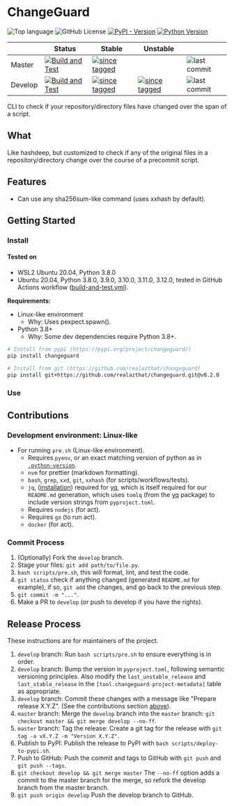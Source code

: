 <!--

WARNING: This file is auto-generated by snipinator. Do not edit directly.
SOURCE: `README.md.jinja2`.

-->
<!--


-->

# ChangeGuard

![Top language][9] ![GitHub License][3] [![PyPI - Version][4]][5]
[![Python Version][8]][5]

|         | Status                     | Stable                    | Unstable                  |                    |
| ------- | -------------------------- | ------------------------- | ------------------------- | ------------------ |
| Master  | [![Build and Test][1]][2]  | [![since tagged][6]][10]  |                           | ![last commit][7]  |
| Develop | [![Build and Test][11]][2] | [![since tagged][12]][13] | [![since tagged][15]][16] | ![last commit][14] |

CLI to check if your repository/directory files have changed over the span of a
script.

## What

Like hashdeep, but customized to check if any of the original files in a
repository/directory change over the course of a precommit script.

## Features

- Can use any sha256sum-like command (uses xxhash by default).

## Getting Started

### Install

#### Tested on

- WSL2 Ubuntu 20.04, Python 3.8.0
- Ubuntu 20.04, Python 3.8.0, 3.9.0, 3.10.0, 3.11.0, 3.12.0, tested in GitHub
  Actions workflow
  ([build-and-test.yml](./.github/workflows/build-and-test.yml)).

**Requirements:**

- Linux-like environment
  - Why: Uses pexpect.spawn().
- Python 3.8+
  - Why: Some dev dependencies require Python 3.8+.

```bash
# Install from pypi (https://pypi.org/project/changeguard/)
pip install changeguard

# Install from git (https://github.com/realazthat/changeguard)
pip install git+https://github.com/realazthat/changeguard.git@v0.2.0
```

### Use

## Contributions

### Development environment: Linux-like

- For running `pre.sh` (Linux-like environment).
  - Requires `pyenv`, or an exact matching version of python as in
    [`.python-version`](./.python-version).
  - `nvm` for prettier (markdown formatting).
  - `bash`, `grep`, `xxd`, `git`, `xxhash` (for scripts/workflows/tests).
  - `jq`, ([installation](https://jqlang.github.io/jq/)) required for
    [yq](https://github.com/kislyuk/yq), which is itself required for our
    `README.md` generation, which uses `tomlq` (from the
    [yq](https://github.com/kislyuk/yq) package) to include version strings from
    `pyproject.toml`.
  - Requires `nodejs` (for act).
  - Requires `go` (to run act).
  - `docker` (for act).

### Commit Process

1. (Optionally) Fork the `develop` branch.
2. Stage your files: `git add path/to/file.py`.
3. `bash scripts/pre.sh`, this will format, lint, and test the code.
4. `git status` check if anything changed (generated `README.md` for
   example), if so, `git add` the changes, and go back to the previous step.
5. `git commit -m "..."`.
6. Make a PR to `develop` (or push to develop if you have the rights).

## Release Process

These instructions are for maintainers of the project.

1. `develop` branch: Run `bash scripts/pre.sh` to ensure everything
   is in order.
2. `develop` branch: Bump the version in `pyproject.toml`, following
   semantic versioning principles. Also modify the `last_unstable_release` and
   `last_stable_release` in the `[tool.changeguard-project-metadata]` table as
   appropriate.
3. `develop` branch: Commit these changes with a message like "Prepare release
   X.Y.Z". (See the contributions section [above](#commit-process)).
4. `master` branch: Merge the `develop` branch into the `master` branch:
   `git checkout master && git merge develop --no-ff`.
5. `master` branch: Tag the release: Create a git tag for the release with
   `git tag -a vX.Y.Z -m "Version X.Y.Z"`.
6. Publish to PyPI: Publish the release to PyPI with
   `bash scripts/deploy-to-pypi.sh`.
7. Push to GitHub: Push the commit and tags to GitHub with `git push` and
   `git push --tags`.
8. `git checkout develop && git merge master` The `--no-ff` option adds a commit
   to the master branch for the merge, so refork the develop branch from the
   master branch.
9. `git push origin develop` Push the develop branch to GitHub.

[1]:
  https://github.com/realazthat/changeguard/actions/workflows/build-and-test.yml/badge.svg?branch=master
[2]:
  https://github.com/realazthat/changeguard/actions/workflows/build-and-test.yml
[3]: https://img.shields.io/github/license/realazthat/changeguard
[4]: https://img.shields.io/pypi/v/changeguard
[5]: https://pypi.org/project/changeguard/
[6]:
  https://img.shields.io/github/commits-since/realazthat/changeguard/v0.2.0/master
[7]: https://img.shields.io/github/last-commit/realazthat/changeguard/master
[8]: https://img.shields.io/pypi/pyversions/changeguard
[9]:
  https://img.shields.io/github/languages/top/realazthat/changeguard.svg?&cacheSeconds=28800
[10]:
  https://github.com/realazthat/changeguard/compare/v0.2.0...master
[11]:
  https://github.com/realazthat/changeguard/actions/workflows/build-and-test.yml/badge.svg?branch=develop
[12]:
  https://img.shields.io/github/commits-since/realazthat/changeguard/v0.2.0/develop
[13]:
  https://github.com/realazthat/changeguard/compare/v0.2.0...develop
[14]: https://img.shields.io/github/last-commit/realazthat/changeguard/develop
[15]:
  https://img.shields.io/github/commits-since/realazthat/changeguard/v0.2.0/develop
[16]:
  https://github.com/realazthat/changeguard/compare/v0.2.0...develop
